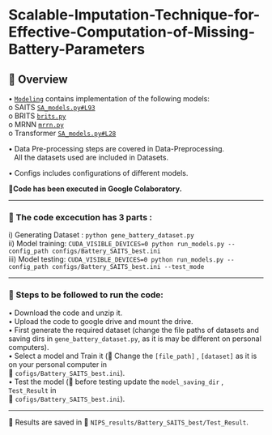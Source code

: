 # Scalable-Imputation-Technique-for-Effective-Computation-of-Missing-Battery-Parameters
 ## :paperclip: Overview

•	[`Modeling`](https://github.com/Niharikajo/self-attention-based-imputation-technique/tree/main/modeling) contains implementation of the following models: </br>
    o   SAITS [`SA_models.py#L93`](https://github.com/Niharikajo/self-attention-based-imputation-technique/blob/main/modeling/SA_models.py#L93) </br>
    o	BRITS [`brits.py`](https://github.com/Niharikajo/self-attention-based-imputation-technique/blob/main/modeling/brits.py) </br>
    o	MRNN [`mrrn.py`](https://github.com/Niharikajo/self-attention-based-imputation-technique/blob/main/modeling/mrnn.py)  </br>
    o	Transformer [`SA_models.py#L28`](https://github.com/Niharikajo/self-attention-based-imputation-technique/blob/main/modeling/layers.py#L28) </br>
    
•	Data Pre-processing steps are covered in Data-Preprocessing. </br>
    &ensp; All the datasets used are included in Datasets.
    
•	Configs includes configurations of different models.
 
**:round_pushpin:Code has been executed in Google Colaboratory.**

 -------------------------------------------------------------------------------------------------------------------

 ### :paperclip: The code excecution has 3 parts : </br>
 
 i)	Generating Dataset : ` python gene_battery_dataset.py ` </br>
ii)	Model training:  ` CUDA_VISIBLE_DEVICES=0 python run_models.py --config_path configs/Battery_SAITS_best.ini ` </br>
iii)	Model testing: ` CUDA_VISIBLE_DEVICES=0 python run_models.py --config_path configs/Battery_SAITS_best.ini --test_mode ` </br>

--------------------------------------------------------------------------------------------------------------------------

### :paperclip: Steps to be followed to run the code:

•	Download the code and unzip it. </br>
•	Upload the code to google drive and mount the drive.  </br>
•	First generate the required dataset (change the file paths of datasets and saving dirs in `gene_battery_dataset.py`, as it is may be different on personal computers).  </br>
•	Select a model and Train it (:pushpin: Change the `[file_path]` , `[dataset]` as it is on your personal computer in </br> :file_folder: `cofigs/Battery_SAITS_best.ini`).  </br>
•	Test the model (:pushpin: before testing update the `model_saving_dir` , `Test_Result`  in </br> :file_folder: `cofigs/Battery_SAITS_best.ini`).  </br>

-----------------------------------------------------------------------------------------------------------------------------
:round_pushpin: Results are saved in :file_folder: `NIPS_results/Battery_SAITS_best/Test_Result`.
